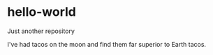 # hello-world
Just another repository

I've had tacos on the moon and find them far superior to Earth tacos.
